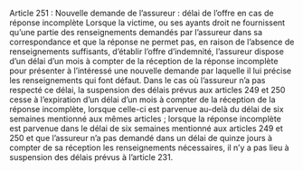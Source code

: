 Article 251 : Nouvelle demande de l’assureur : délai de l’offre en cas de réponse incomplète
Lorsque la victime, ou ses ayants droit ne fournissent qu’une partie des renseignements demandés par l’assureur dans sa correspondance et que la réponse ne permet pas, en raison de l’absence de renseignements suffisants, d’établir l’offre d’indemnité, l’assureur dispose d’un délai d’un mois à compter de la réception de la réponse incomplète pour présenter à l’intéressé une nouvelle demande par laquelle il lui précise les renseignements qui font défaut.
Dans le cas où l’assureur n’a pas respecté ce délai, la suspension des délais prévus aux articles 249 et 250 cesse à l’expiration d’un délai d’un mois à compter de la réception de la réponse incomplète, lorsque celle-ci est parvenue au-delà du délai de six semaines mentionné aux mêmes articles ; lorsque la réponse incomplète est parvenue dans le délai de six semaines mentionné aux articles 249 et 250 et que l’assureur n’a pas demandé dans un délai de quinze jours à compter de sa réception les renseignements nécessaires, il n’y a pas lieu à suspension des délais prévus à l’article 231.